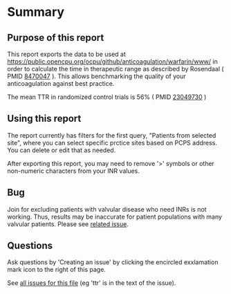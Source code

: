 Summary
=================
Purpose of this report
-----------------
This report exports the data to be used at https://public.opencpu.org/ocpu/github/anticoagulation/warfarin/www/ in order to calculate the time in therapeutic range as described by Rosendaal ( PMID [8470047](http://pubmed.gov/8470047) ). This allows benchmarking the quality of your anticoagulation against best practice. 

The mean TTR in randomized control trials is 56% ( PMID [23049730](http://pubmed.gov/23049730) )

Using this report
-----------------
The report currently has filters for the first query, "Patients from selected site", where you can select specific prctice sites based on PCPS address. You can delete or edit that as needed.

After exporting this report, you may need to remove '>' symbols or other non-numeric characters from your INR values.

Bug
-----------------
Join for excluding patients with valvular disease who need INRs is not working. Thus, results may be inaccurate for patient populations with many valvular patients. Please see [related issue](https://github.com/ecwusers/xml/issues/2). 

Questions
-----------------
Ask questions by 'Creating an issue' by clicking the encircled exxlamation mark icon to the right of this page.

See [all issues for this file](https://github.com/issues?utf8=%E2%9C%93&q=is%3Aissue+user%3Aecwusers+ttr+) (eg 'ttr' is in the text of the issue).
